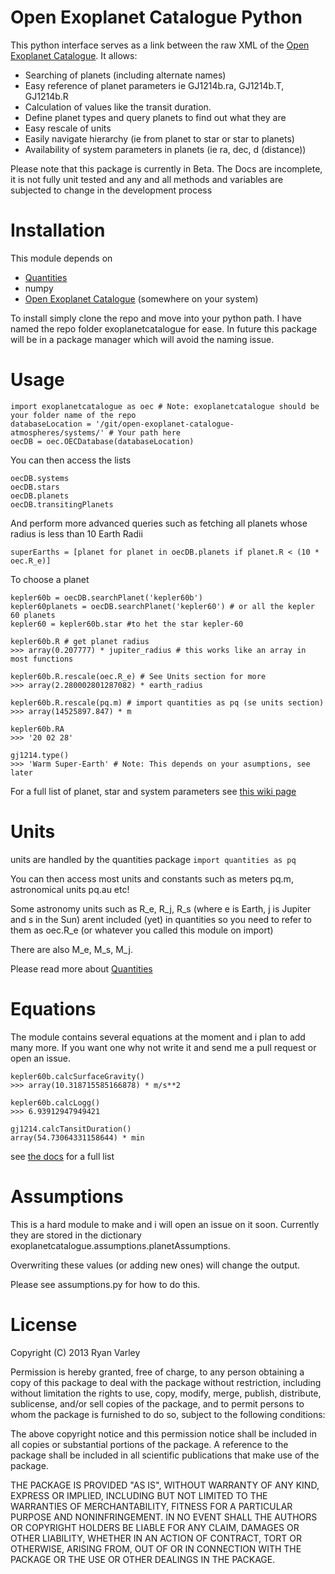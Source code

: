 # Open Exoplanet Catalogue Python

This python interface serves as a link between the raw XML of the [Open Exoplanet Catalogue](/hannorein/open_exoplanet_catalogue). It allows:
* Searching of planets (including alternate names)
* Easy reference of planet parameters ie GJ1214b.ra, GJ1214b.T, GJ1214b.R
* Calculation of values like the transit duration.
* Define planet types and query planets to find out what they are
* Easy rescale of units
* Easily navigate hierarchy (ie from planet to star or star to planets)
* Availability of system parameters in planets (ie ra, dec, d (distance))

Please note that this package is currently in Beta. The Docs are incomplete, it is not fully unit tested and any and all methods and variables are subjected to change in the development process

# Installation
This module depends on
* [Quantities](/python-quantities/python-quantities)
* numpy
* [Open Exoplanet Catalogue](/hannorein/open_exoplanet_catalogue) (somewhere on your system)

To install simply clone the repo and move into your python path. I have named the repo folder exoplanetcatalogue for ease. In future this package will be in a package manager which will avoid the naming issue.

# Usage

	import exoplanetcatalogue as oec # Note: exoplanetcatalogue should be your folder name of the repo
	databaseLocation = '/git/open-exoplanet-catalogue-atmospheres/systems/' # Your path here
	oecDB = oec.OECDatabase(databaseLocation)

You can then access the lists

	oecDB.systems
	oecDB.stars
	oecDB.planets
	oecDB.transitingPlanets

And perform more advanced queries such as fetching all planets whose radius is less than 10 Earth Radii
	
	superEarths = [planet for planet in oecDB.planets if planet.R < (10 * oec.R_e)]

To choose a planet

	kepler60b = oecDB.searchPlanet('kepler60b')
	kepler60planets = oecDB.searchPlanet('kepler60') # or all the kepler 60 planets
	kepler60 = kepler60b.star #to het the star kepler-60

	kepler60b.R # get planet radius
	>>> array(0.207777) * jupiter_radius # this works like an array in most functions

	kepler60b.R.rescale(oec.R_e) # See Units section for more
	>>> array(2.280002801287082) * earth_radius

	kepler60b.R.rescale(pq.m) # import quantities as pq (se units section)
	>>> array(14525897.847) * m

	kepler60b.RA
	>>> '20 02 28'

	gj1214.type()
	>>> 'Warm Super-Earth' # Note: This depends on your asumptions, see later

For a full list of planet, star and system parameters see [this wiki page](wiki/Planet,-Star-and-Systems-parameters-and-Methods)

# Units
units are handled by the quantities package
`import quantities as pq`

You can then access most units and constants such as meters pq.m, astronomical units pq.au etc!

Some astronomy units such as R_e, R_j, R_s (where e is Earth, j is Jupiter and s in the Sun) arent included (yet) in quantities so you need to refer to them as oec.R_e (or whatever you called this module on import)

There are also M_e, M_s, M_j.

Please read more about [Quantities](/python-quantities/python-quantities)

# Equations

The module contains several equations at the moment and i plan to add many more. If you want one why not write it and send me a pull request or open an issue.


	kepler60b.calcSurfaceGravity()
	>>> array(10.318715585166878) * m/s**2

	kepler60b.calcLogg()
	>>> 6.93912947949421

	gj1214.calcTansitDuration()
	array(54.73064331158644) * min

see [the docs](wiki/Planet,-Star-and-Systems-parameters-and-Methods) for a full list

# Assumptions

This is a hard module to make and i will open an issue on it soon. Currently they are stored in the dictionary exoplanetcatalogue.assumptions.planetAssumptions.

Overwriting these values (or adding new ones) will change the output.

Please see assumptions.py for how to do this.

# License

Copyright (C) 2013 Ryan Varley

Permission is hereby granted, free of charge, to any person obtaining a copy of this package to deal with the package without restriction, including without limitation the rights to use, copy, modify, merge, publish, distribute, sublicense, and/or sell copies of the package, and to permit persons to whom the package is furnished to do so, subject to the following conditions:

The above copyright notice and this permission notice shall be included in all copies or substantial portions of the package. A reference to the package shall be included in all scientific publications that make use of the package.

THE PACKAGE IS PROVIDED "AS IS", WITHOUT WARRANTY OF ANY KIND, EXPRESS OR IMPLIED, INCLUDING BUT NOT LIMITED TO THE WARRANTIES OF MERCHANTABILITY, FITNESS FOR A PARTICULAR PURPOSE AND NONINFRINGEMENT. IN NO EVENT SHALL THE AUTHORS OR COPYRIGHT HOLDERS BE LIABLE FOR ANY CLAIM, DAMAGES OR OTHER LIABILITY, WHETHER IN AN ACTION OF CONTRACT, TORT OR OTHERWISE, ARISING FROM, OUT OF OR IN CONNECTION WITH THE PACKAGE OR THE USE OR OTHER DEALINGS IN THE PACKAGE.